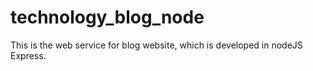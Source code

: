 # technology_blog_node
This is the web service for blog website, which is developed in nodeJS Express.
